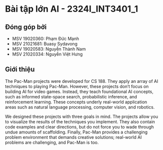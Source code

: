 # Bài tập lớn AI - 2324I_INT3401_1

## Đóng góp bởi

- MSV 19020360: Phạm Đức Mạnh
- MSV 21021681: Buasy Sydavong
- MSV 19020583: Nguyễn Thành Nam
- MSV 21020334: Nguyễn Việt Hưng

## Giới thiệu

The Pac-Man projects were developed for CS 188. They apply an array of AI techniques to playing Pac-Man. However, these projects don’t focus on building AI for video games. Instead, they teach foundational AI concepts, such as informed state-space search, probabilistic inference, and reinforcement learning. These concepts underly real-world application areas such as natural language processing, computer vision, and robotics.

We designed these projects with three goals in mind. The projects allow you to visualize the results of the techniques you implement. They also contain code examples and clear directions, but do not force you to wade through undue amounts of scaffolding. Finally, Pac-Man provides a challenging problem environment that demands creative solutions; real-world AI problems are challenging, and Pac-Man is too.
